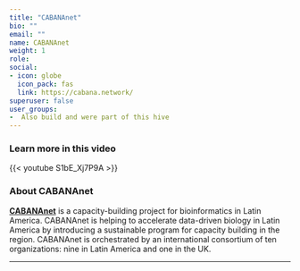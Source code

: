 ```yaml
---
title: "CABANAnet"
bio: ""
email: ""
name: CABANAnet
weight: 1
role: 
social:
- icon: globe
  icon_pack: fas
  link: https://cabana.network/
superuser: false
user_groups:
-  Also build and were part of this hive
---
```


### Learn more in this video

{{< youtube S1bE_Xj7P9A >}} 

### About CABANAnet

**[CABANAnet](https://cabana.network/)** is a capacity-building project for bioinformatics in Latin America. CABANAnet is helping to accelerate data-driven biology in Latin America by introducing a sustainable program for capacity building in the region. CABANAnet is orchestrated by an international consortium of ten organizations: nine in Latin America and one in the UK. 




***

